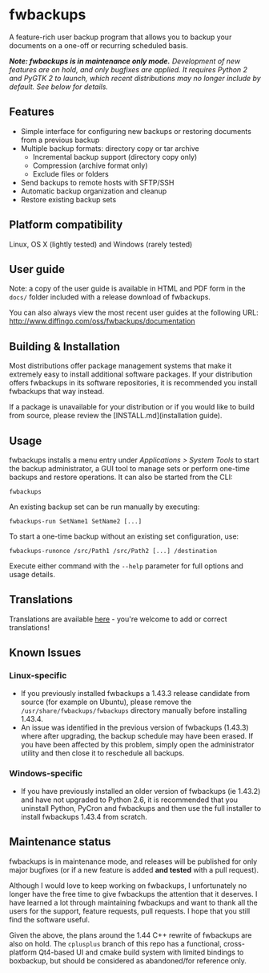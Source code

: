 fwbackups
======
A feature-rich user backup program that allows you to backup your documents on a
one-off or recurring scheduled basis.

***Note: fwbackups is in maintenance only mode.** Development of new features
are on hold, and only bugfixes are applied. It requires Python 2 and PyGTK 2 to launch, which recent distributions may no longer include by default. See below for details.*

## Features
* Simple interface for configuring new backups or restoring documents from a
  previous backup
* Multiple backup formats: directory copy or tar archive
  * Incremental backup support (directory copy only)
  * Compression (archive format only)
  * Exclude files or folders
* Send backups to remote hosts with SFTP/SSH
* Automatic backup organization and cleanup
* Restore existing backup sets

## Platform compatibility
Linux, OS X (lightly tested) and Windows (rarely tested)

## User guide
Note: a copy of the user guide is available in HTML and PDF form in the `docs/`
folder included with a release download of fwbackups.

You can also always view the most recent user guides at the following URL:
http://www.diffingo.com/oss/fwbackups/documentation

## Building & Installation
Most distributions offer package management systems that make it extremely easy
to install additional software packages. If your distribution offers fwbackups
in its software repositories, it is recommended you install fwbackups that way
instead.

If a package is unavailable for your distribution or if you would like to build
from source, please review the [INSTALL.md](installation guide).

## Usage
fwbackups installs a menu entry under *Applications > System Tools* to start the
backup administrator, a GUI tool to manage sets or perform one-time backups
and restore operations. It can also be started from the CLI:
```
fwbackups
```

An existing backup set can be run manually by executing:
```
fwbackups-run SetName1 SetName2 [...]
```

To start a one-time backup without an existing set configuration, use:
```
fwbackups-runonce /src/Path1 /src/Path2 [...] /destination
```

Execute either command with the `--help` parameter for full options and usage
details.

## Translations
Translations are available [here](https://www.transifex.com/Magic/fwbackups/) - you're welcome to add or correct translations!

## Known Issues
### Linux-specific
* If you previously installed fwbackups a 1.43.3 release candidate from source
  (for example on Ubuntu), please remove the `/usr/share/fwbackups/fwbackups`
  directory manually before installing 1.43.4.
* An issue was identified in the previous version of fwbackups (1.43.3) where
  after upgrading, the backup schedule may have been erased. If you have been
  affected by this problem, simply open the administrator utility and then close
  it to reschedule all backups.

### Windows-specific
* If you have previously installed an older version of fwbackups (ie 1.43.2) and
  have not upgraded to Python 2.6, it is recommended that you uninstall Python,
  PyCron and fwbackups and then use the full installer to install fwbackups
  1.43.4 from scratch.

## Maintenance status
fwbackups is in maintenance mode, and releases will be published for only major
bugfixes (or if a new feature is added **and tested** with a pull request).

Although I would love to keep working on fwbackups, I unfortunately no longer
have the free time to give fwbackups the attention that it deserves. I have
learned a lot through maintaining fwbackups and want to thank all the users for
the support, feature requests, pull requests. I hope that you still find the
software useful.

Given the above, the plans around the 1.44 C++ rewrite of fwbackups are also on
hold. The `cplusplus` branch of this repo has a functional, cross-platform
Qt4-based UI and cmake build system with limited bindings to boxbackup, but
should be considered as abandoned/for reference only.
